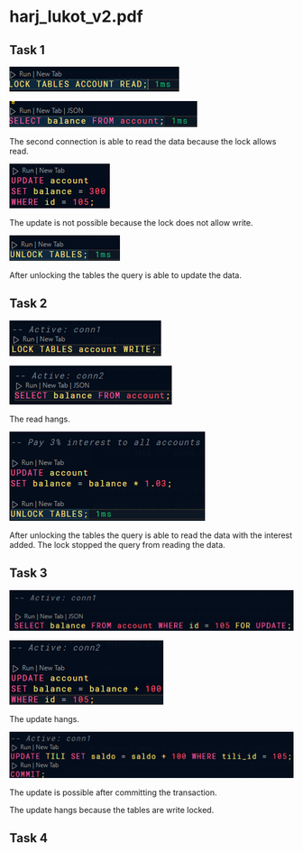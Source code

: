 # harj_lukot_v2.pdf

## Task 1

![alt text](image.png)

![alt text](image-1.png)

The second connection is able to read the data
because the lock allows read.

![alt text](image-2.png)

The update is not possible because the lock does not allow write.

![alt text](image-3.png)

After unlocking the tables the query is able to update the data.

## Task 2

![alt text](image-4.png)

![alt text](image-5.png)

The read hangs.

![alt text](image-6.png)

After unlocking the tables the query is able to read the data with the interest added.
The lock stopped the query from reading the data.

## Task 3

![alt text](image-7.png)

![alt text](image-8.png)

The update hangs.

![alt text](image-9.png)

The update is possible after committing the transaction.

The update hangs because the tables are write locked.

## Task 4

